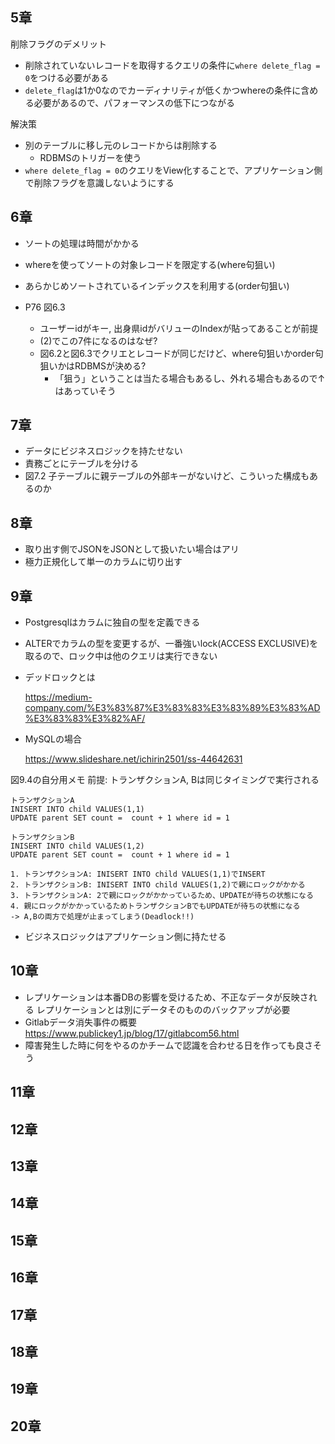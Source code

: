 ## 5章
削除フラグのデメリット 

- 削除されていないレコードを取得するクエリの条件に`where delete_flag = 0`をつける必要がある
- `delete_flag`は1か0なのでカーディナリティが低くかつwhereの条件に含める必要があるので、パフォーマンスの低下につながる

解決策
- 別のテーブルに移し元のレコードからは削除する
  - RDBMSのトリガーを使う
- `where delete_flag = 0`のクエリをView化することで、アプリケーション側で削除フラグを意識しないようにする


## 6章
- ソートの処理は時間がかかる
- whereを使ってソートの対象レコードを限定する(where句狙い)
- あらかじめソートされているインデックスを利用する(order句狙い)

- P76 図6.3
  - ユーザーidがキー, 出身県idがバリューのIndexが貼ってあることが前提
  - (2)でこの7件になるのはなぜ? 
  - 図6.2と図6.3でクリエとレコードが同じだけど、where句狙いかorder句狙いかはRDBMSが決める?
    - 「狙う」ということは当たる場合もあるし、外れる場合もあるので↑はあっていそう


## 7章
- データにビジネスロジックを持たせない
- 責務ごとにテーブルを分ける
- 図7.2 子テーブルに親テーブルの外部キーがないけど、こういった構成もあるのか
## 8章
- 取り出す側でJSONをJSONとして扱いたい場合はアリ
- 極力正規化して単一のカラムに切り出す

## 9章
- Postgresqlはカラムに独自の型を定義できる
- ALTERでカラムの型を変更するが、一番強いlock(ACCESS EXCLUSIVE)を取るので、ロック中は他のクエリは実行できない
- デッドロックとは

  https://medium-company.com/%E3%83%87%E3%83%83%E3%83%89%E3%83%AD%E3%83%83%E3%82%AF/

- MySQLの場合

  https://www.slideshare.net/ichirin2501/ss-44642631

図9.4の自分用メモ
前提: トランザクションA, Bは同じタイミングで実行される
```
トランザクションA
INISERT INTO child VALUES(1,1)
UPDATE parent SET count =  count + 1 where id = 1

トランザクションB
INISERT INTO child VALUES(1,2)
UPDATE parent SET count =  count + 1 where id = 1

1. トランザクションA: INISERT INTO child VALUES(1,1)でINSERT
2. トランザクションB: INISERT INTO child VALUES(1,2)で親にロックがかかる
3. トランザクションA: 2で親にロックがかかっているため、UPDATEが待ちの状態になる
4. 親にロックがかかっているためトランザクションBでもUPDATEが待ちの状態になる
-> A,Bの両方で処理が止まってしまう(Deadlock!!)
```
- ビジネスロジックはアプリケーション側に持たせる
## 10章
- レプリケーションは本番DBの影響を受けるため、不正なデータが反映される レプリケーションとは別にデータそのもののバックアップが必要
- Gitlabデータ消失事件の概要
https://www.publickey1.jp/blog/17/gitlabcom56.html
- 障害発生した時に何をやるのかチームで認識を合わせる日を作っても良さそう

## 11章

## 12章

## 13章

## 14章

## 15章

## 16章

## 17章

## 18章

## 19章

## 20章

